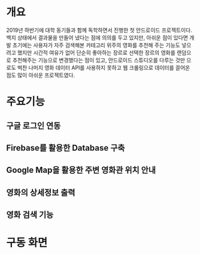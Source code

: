 
# 개요

2019년 하반기에 대학 동기들과 함께 독학하면서 진행한 첫 안드로이드 프로젝트이다. 백지 상태에서 결과물을 만들어 냈다는 점에 의의를 두고 있지만, 아쉬운 점이 있다면 개발 초기에는 사용자가 자주 검색해본 카테고리 위주의 영화를 추천해 주는 기능도 넣으려고 했지만 시간적 여유가 없어 단순히 좋아하는 장르로 선택한 장르의 영화를 랜덤으로 추천해주는 기능으로 변경했다는 점이 있고, 안드로이드 스튜디오를 다루는 것만 으로도 벅찬 나머지 영화 데이터 API를 사용하지 못하고 웹 크롤링으로 데이터를 끌어온 점도 많이 아쉬운 프로젝트였다.

# 주요기능

## 구글 로그인 연동

## Firebase를 활용한 Database 구축

## Google Map을 활용한 주변 영화관 위치 안내

## 영화의 상세정보 출력

## 영화 검색 기능

# 구동 화면


